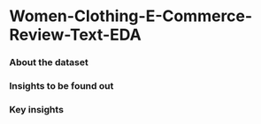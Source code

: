 # Women-Clothing-E-Commerce-Review-Text-EDA

### About the dataset

### Insights to be found out 

### Key insights

